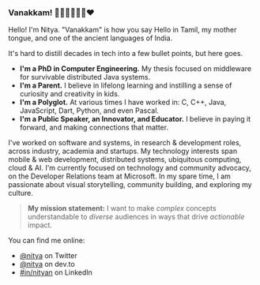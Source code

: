 ### Vanakkam! 👋🏽👩🏽‍💻🔥♥️

Hello! I'm Nitya. 
"Vanakkam" is how you say Hello in Tamil, my mother tongue, and one of the ancient languages of India.

It's hard to distill decades in tech into a few bullet points, but here goes.
 * **I'm a PhD in Computer Engineering.** My thesis focused on middleware for survivable distributed Java systems.
 * **I'm a Parent.** I believe in lifelong learning and instilling a sense of curiosity and creativity in kids.
 * **I'm a Polyglot.** At various times I have worked in: C, C++, Java, JavaScript, Dart, Python, and even Pascal.
 * **I'm a Public Speaker, an Innovator, and Educator.** I believe in paying it forward, and making connections that matter.

I've worked on software and systems, in research & development roles, across industry, academia and startups.
My technology interests span mobile & web development, distributed systems, ubiquitous computing, cloud & AI.
I'm currently focused on technology and community advocacy, on the Developer Relations team at Microsoft.
In my spare time, I am passionate about visual storytelling, community building, and exploring my culture.

> **My mission statement:** 
> I want to make _complex_ concepts understandable to _diverse_ audiences in ways that drive _actionable_ impact.

You can find me online:
 - [@nitya](https://www.twitter.com/nitya) on Twitter
 - [@nitya](https://dev.to/nitya) on dev.to
 - [#in/nityan](https://www.linkedin.com/in/nityan) on LinkedIn


<!--
**nitya/nitya** is a ✨ _special_ ✨ repository because its `README.md` (this file) appears on your GitHub profile.

Here are some ideas to get you started:

- 🔭 I’m currently working on ...
- 🌱 I’m currently learning ...
- 👯 I’m looking to collaborate on ...
- 🤔 I’m looking for help with ...
- 💬 Ask me about ...
- 📫 How to reach me: ...
- 😄 Pronouns: ...
- ⚡ Fun fact: ...
-->
